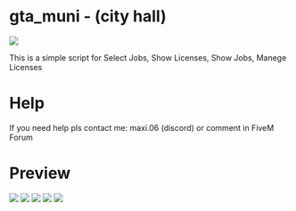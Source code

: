 # gta_muni - (city hall)

![](https://imgur.com/RFZcFCZ)

This is a simple script for Select Jobs, Show Licenses, Show Jobs, Manege Licenses

# Help
If you need help pls contact me: maxi.06 (discord) or comment in FiveM Forum

# Preview

![](https://i.imgur.com/FkxmcQv.png)
![](https://imgur.com/HOr5va7)
![](https://imgur.com/4al9Pbv)
![](https://imgur.com/dWGYbzG)
![](https://imgur.com/Im7QXbn)
